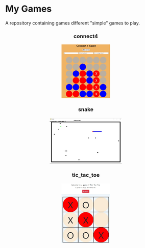 # My Games
A repository containing games different "simple" games to play.

<h3><p align="center"> connect4 </p></h3>
<p align="center">
  <img alt="connect4_sc" src="images\connect4_sc.jpg" width="30%">
</p>

<h3><p align="center"> snake </p></h3>
<p align="center">
  <img alt="snake_sc" src="images\snake_sc.jpg" width="45%">
</p>

<h3><p align="center"> tic_tac_toe </p></h3>
<p align="center">
  <img alt="tic_tac_toe_sc" src="images\tic_tac_toe_sc.jpg" width="30%">
</p>
